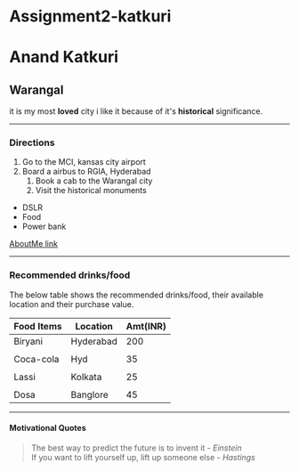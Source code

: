# Assignment2-katkuri
# Anand Katkuri
## Warangal
it is my most **loved** city i like it because of it's **historical** significance.

---

### Directions

1. Go to the MCI, kansas city airport   
2. Board a airbus to RGIA, Hyderabad       
    1. Book a cab to the Warangal city
    2. Visit the historical monuments

* DSLR
* Food
* Power bank

[AboutMe link](AboutMe.md)

---

### Recommended drinks/food

The below table shows the recommended drinks/food, their available location and their purchase value.

| Food Items  |  Location |   Amt(INR) |
|  ---        |   ---     |   ---      |
|  Biryani    | Hyderabad |     200    |   
|             |           |            |
| Coca-cola   |   Hyd     |    35      |
|             |           |            |
| Lassi       |   Kolkata |   25       |
|             |           |            |
| Dosa        |   Banglore|    45      |


---

#### Motivational Quotes
> The best way to predict the future is to invent it - *Einstein*   
> If you want to lift yourself up, lift up someone else - *Hastings*

